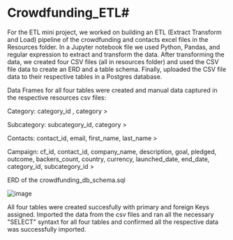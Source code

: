 # Crowdfunding_ETL#

For the ETL mini project, we worked on building an ETL (Extract Transform and Load) pipeline of the crowdfunding and contacts excel files in the Resources folder. In a Jupyter notebook file we used Python, Pandas, and regular expression to extract and transform the data. After transforming the data, we created four CSV files (all in resources folder) and used the CSV file data to create an ERD and a table schema. Finally, uploaded the CSV file data to their respective tables in a Postgres database.

Data Frames for all four tables were created and manual data captured in the respective resources csv files:

Category: category_id , category > 

Subcategory: subcategory_id, category >

Contacts: contact_id, email, first_name, last_name >

Campaign: cf_id, contact_id, company_name, description, goal,	pledged, outcome,	backers_count, country, currency,	launched_date, end_date, category_id, subcategory_id >

ERD of the crowdfunding_db_schema.sql

![image](https://github.com/Kidaha12/Crowdfunding_ETL/assets/157655615/3b65ba7e-3609-4c2d-b54f-d49e4d7dc869)

All four tables were created succesfully with primary and foreign Keys assigned. Imported the data from the csv files and ran all the necessary "SELECT" syntaxt for all four tables and confirmed all the respective data was successfully imported. 
